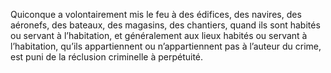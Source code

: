 Quiconque a volontairement mis le feu à des édifices, des navires, des aéronefs, des bateaux, des magasins, des chantiers, quand ils sont habités ou servant à l’habitation, et généralement aux lieux habités ou servant à l’habitation, qu’ils appartiennent ou n’appartiennent pas à l’auteur du crime, est puni de la réclusion criminelle à perpétuité.